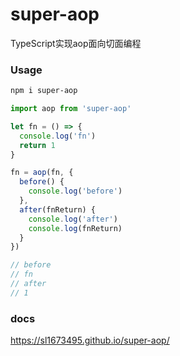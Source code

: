 # super-aop

TypeScript实现aop面向切面编程

### Usage

```bash
npm i super-aop
```

```js
import aop from 'super-aop'

let fn = () => {
  console.log('fn')
  return 1
}

fn = aop(fn, {
  before() {
    console.log('before')
  },
  after(fnReturn) {
    console.log('after')
    console.log(fnReturn)
  }
})

// before
// fn
// after
// 1
```

### docs
https://sl1673495.github.io/super-aop/

